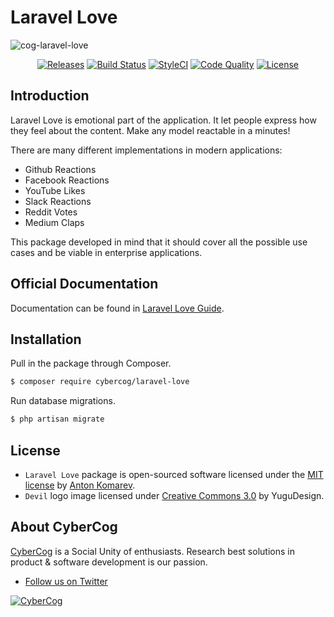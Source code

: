 # Laravel Love

![cog-laravel-love](https://user-images.githubusercontent.com/1849174/34500991-094a66da-f01e-11e7-9a6c-0480f1564338.png)

<p align="center">
<a href="https://github.com/cybercog/laravel-love/releases"><img src="https://img.shields.io/github/release/cybercog/laravel-love.svg?style=flat-square" alt="Releases"></a>
<a href="https://travis-ci.org/cybercog/laravel-love"><img src="https://img.shields.io/travis/cybercog/laravel-love/master.svg?style=flat-square" alt="Build Status"></a>
<a href="https://styleci.io/repos/116058336"><img src="https://styleci.io/repos/116058336/shield" alt="StyleCI"></a>
<a href="https://scrutinizer-ci.com/g/cybercog/laravel-love/?branch=master"><img src="https://img.shields.io/scrutinizer/g/cybercog/laravel-love.svg?style=flat-square" alt="Code Quality"></a>
<a href="https://github.com/cybercog/laravel-love/blob/master/LICENSE"><img src="https://img.shields.io/github/license/cybercog/laravel-love.svg?style=flat-square" alt="License"></a>
</p>

## Introduction

Laravel Love is emotional part of the application. It let people express how they feel about the content.
Make any model reactable in a minutes!

There are many different implementations in modern applications:

- Github Reactions
- Facebook Reactions
- YouTube Likes
- Slack Reactions
- Reddit Votes
- Medium Claps

This package developed in mind that it should cover all the possible use cases and be viable in enterprise applications.

## Official Documentation

Documentation can be found in [Laravel Love Guide](https://laravel-love.readme.io/docs).

## Installation

Pull in the package through Composer.

```sh
$ composer require cybercog/laravel-love
```

Run database migrations.

```sh
$ php artisan migrate
```

## License

- `Laravel Love` package is open-sourced software licensed under the [MIT license](LICENSE) by [Anton Komarev](https://komarev.com).
- `Devil` logo image licensed under [Creative Commons 3.0](https://creativecommons.org/licenses/by/3.0/us/) by YuguDesign.

## About CyberCog

[CyberCog](https://cybercog.ru) is a Social Unity of enthusiasts. Research best solutions in product & software development is our passion.

- [Follow us on Twitter](https://twitter.com/cybercog)

<a href="https://cybercog.ru"><img src="https://cloud.githubusercontent.com/assets/1849174/18418932/e9edb390-7860-11e6-8a43-aa3fad524664.png" alt="CyberCog"></a>
